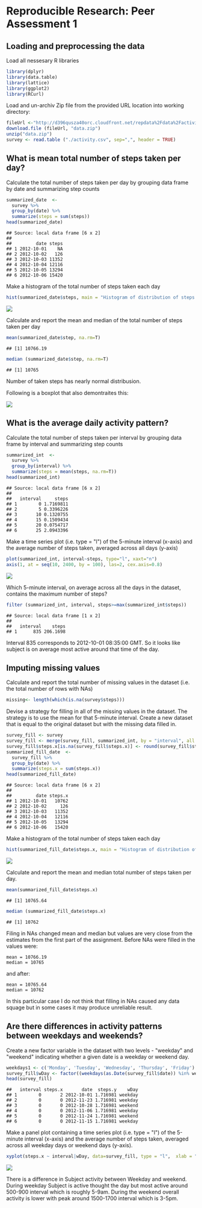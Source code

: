 # Reproducible Research: Peer Assessment 1



## Loading and preprocessing the data

Load all nessesary R libraries

```r
library(dplyr)
library(data.table)
library(lattice)
library(ggplot2)
library(RCurl)
```

Load and un-archiv Zip file from the provided URL location into working directory:

```r
fileUrl <-"http://d396qusza40orc.cloudfront.net/repdata%2Fdata%2Factivity.zip" 
download.file (fileUrl, "data.zip")
unzip("data.zip")
survey <- read.table ("./activity.csv", sep=",", header = TRUE)
```


## What is mean total number of steps taken per day?

Calculate the total number of steps taken per day by grouping data frame by date and summarizing step counts

```r
summarized_date  <-
  survey %>%
  group_by(date) %>%
  summarize(steps = sum(steps)) 
head(summarized_date)
```

```
## Source: local data frame [6 x 2]
## 
##         date steps
## 1 2012-10-01    NA
## 2 2012-10-02   126
## 3 2012-10-03 11352
## 4 2012-10-04 12116
## 5 2012-10-05 13294
## 6 2012-10-06 15420
```

Make a histogram of the total number of steps taken each day

```r
hist(summarized_date$steps, main = "Histogram of distribution of steps taken per day", xlab = "steps")
```

![](PA1_template_files/figure-html/unnamed-chunk-4-1.png) 

Calculate and report the mean and median of the total number of steps taken per day

```r
mean(summarized_date$step, na.rm=T)
```

```
## [1] 10766.19
```

```r
median (summarized_date$step, na.rm=T)
```

```
## [1] 10765
```

Number of taken steps has nearly normal distribusion.

Following is a boxplot that also demontraites this:

![](PA1_template_files/figure-html/unnamed-chunk-6-1.png) 

## What is the average daily activity pattern?


Calculate the total number of steps taken per interval by grouping data frame by interval and summarizing step counts 



```r
summarized_int  <-
  survey %>%
  group_by(interval) %>%
  summarize(steps = mean(steps, na.rm=T)) 
head(summarized_int)
```

```
## Source: local data frame [6 x 2]
## 
##   interval     steps
## 1        0 1.7169811
## 2        5 0.3396226
## 3       10 0.1320755
## 4       15 0.1509434
## 5       20 0.0754717
## 6       25 2.0943396
```

Make a time series plot (i.e. type = "l") of the 5-minute interval (x-axis) and the average number of steps taken, averaged across all days (y-axis)

```r
plot(summarized_int, interval~steps, type="l", xaxt="n")
axis(1, at = seq(10, 2400, by = 100), las=2, cex.axis=0.8)
```

![](PA1_template_files/figure-html/unnamed-chunk-8-1.png) 

Which 5-minute interval, on average across all the days in the dataset, contains the maximum number of steps?

```r
filter (summarized_int, interval, steps>=max(summarized_int$steps))
```

```
## Source: local data frame [1 x 2]
## 
##   interval    steps
## 1      835 206.1698
```

Interval 835 corresponds to 2012-10-01 08:35:00 GMT. So it looks like subject is on average most active around that time of the day.

## Imputing missing values

Calculate and report the total number of missing values in the dataset (i.e. the total number of rows with NAs)

```r
missing<- length(which(is.na(survey$steps)))
```

Devise a strategy for filling in all of the missing values in the dataset. The strategy is to use the mean for that 5-minute interval.
Create a new dataset that is equal to the original dataset but with the missing data filled in.

```r
survey_fill <- survey
survey_fill <- merge(survey_fill, summarized_int, by = "interval", all = TRUE, sort = FALSE)
survey_fill$steps.x[is.na(survey_fill$steps.x)] <- round(survey_fill$steps.y[is.na(survey_fill$steps.x)])
summarized_fill_date  <-
  survey_fill %>%
  group_by(date) %>%
  summarize(steps.x = sum(steps.x)) 
head(summarized_fill_date)
```

```
## Source: local data frame [6 x 2]
## 
##         date steps.x
## 1 2012-10-01   10762
## 2 2012-10-02     126
## 3 2012-10-03   11352
## 4 2012-10-04   12116
## 5 2012-10-05   13294
## 6 2012-10-06   15420
```

Make a histogram of the total number of steps taken each day

```r
hist(summarized_fill_date$steps.x, main = "Histogram of distribution of steps taken per day with NAs filled in", xlab = "steps")
```

![](PA1_template_files/figure-html/unnamed-chunk-12-1.png) 

Calculate and report the mean and median total number of steps taken per day. 

```r
mean(summarized_fill_date$steps.x)
```

```
## [1] 10765.64
```

```r
median (summarized_fill_date$steps.x)
```

```
## [1] 10762
```

Filing in NAs changed mean and median but values are very close from the estimates from the first part of the assignment.
Before NAs were filled in the values were:
```
mean = 10766.19
median = 10765
```
and after:
```
mean = 10765.64
median = 10762
```

In this particular case I do not think that filling in NAs caused any data squage but in some cases it may produce unreliable result.

## Are there differences in activity patterns between weekdays and weekends?
Create a new factor variable in the dataset with two levels - "weekday" and "weekend" indicating whether a given date is a weekday or weekend day.

```r
weekdays1 <- c('Monday', 'Tuesday', 'Wednesday', 'Thursday', 'Friday')
survey_fill$wDay <- factor((weekdays(as.Date(survey_fill$date)) %in% weekdays1), levels=c(FALSE, TRUE), labels=c('weekend', 'weekday'))
head(survey_fill)
```

```
##   interval steps.x       date  steps.y    wDay
## 1        0       2 2012-10-01 1.716981 weekday
## 2        0       0 2012-11-23 1.716981 weekday
## 3        0       0 2012-10-28 1.716981 weekend
## 4        0       0 2012-11-06 1.716981 weekday
## 5        0       0 2012-11-24 1.716981 weekend
## 6        0       0 2012-11-15 1.716981 weekday
```

Make a panel plot containing a time series plot (i.e. type = "l") of the 5-minute interval (x-axis) and the average number of steps taken, averaged across all weekday days or weekend days (y-axis).

```r
xyplot(steps.x ~ interval|wDay, data=survey_fill, type = "l",  xlab = "Interval",     ylab = "Number of steps", layout=c(1,2))     
```

![](PA1_template_files/figure-html/unnamed-chunk-15-1.png) 

There is a difference in Subject activity between Weekday and weekend.
During weekday Subject is active thought the day but most active around 500-900 interval which is roughly 5-9am.
During the weekend overall activity is lower with peak around 1500-1700 interval which is 3-5pm.



